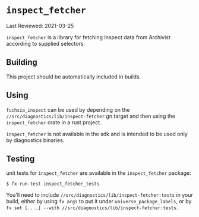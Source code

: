 # `inspect_fetcher`

Last Reviewed: 2021-03-25

`inspect_fetcher` is a library for fetching Inspect data from Archivist
according to supplied selectors.

## Building

This project should be automatically included in builds.

## Using

`fuchsia_inspect` can be used by depending on the
`//src/diagnostics/lib/inspect-fetcher` gn target and then using
the `inspect_fetcher` crate in a rust project.

`inspect_fetcher` is not available in the sdk and is intended to be used only by
diagnostics binaries.

## Testing

unit tests for `inspect_fetcher` are available in the
`inspect_fetcher` package:

```
$ fx run-test inspect_fetcher_tests
```

You'll need to include `//src/diagnostics/lib/inspect-fetcher:tests` in your
build, either by using `fx args` to put it under `universe_package_labels`, or
by `fx set [....] --with //src/diagnostics/lib/inspect-fetcher:tests`.
